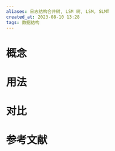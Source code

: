 ```yaml
---
aliases: 日志结构合并树, LSM 树, LSM, SLMT
created_at: 2023-08-10 13:28
tags: 数据结构
---
```


# 概念



# 用法



# 对比



# 参考文献

